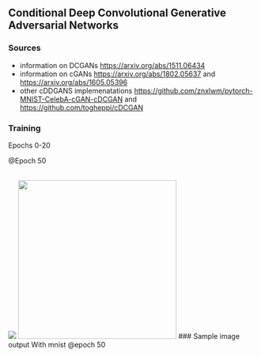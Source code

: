 ## Conditional Deep Convolutional Generative Adversarial Networks
### Sources
* information on DCGANs https://arxiv.org/abs/1511.06434 <br/>
* information on cGANs https://arxiv.org/abs/1802.05637 and https://arxiv.org/abs/1605.05396 <br/>
* other cDDGANS implemenatations https://github.com/znxlwm/pytorch-MNIST-CelebA-cGAN-cDCGAN and https://github.com/togheppi/cDCGAN 
### Training 
<p>Epochs 0-20</p>
<p margin-left=100> @Epoch 50</p> <br/>
<img src="https://github.com/DanielLongo/cGANs/blob/master/generated_images/0-20.gif"/>
<img height=320 width=320 src="https://github.com/DanielLongo/cGANs/blob/master/generated_images/test-49-23400.png"/>
### Sample image output
With mnist
@epoch 50 <br/>

